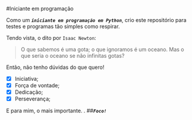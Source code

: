#Iniciante em programação

Como um ***`iniciante em programação em Python`***, crio este repositório para testes e programas tão simples como respirar.

Tendo vista, o dito por `Isaac Newton`:
>O que sabemos é uma gota; o que ignoramos é um oceano. Mas o que seria o oceano se não infinitas gotas?

Então, não tenho dúvidas do que quero!
- [x] Iniciativa;
- [x] Força de vontade;
- [x] Dedicação;
- [x] Perseverança;

E para mim, o mais importante. .
##***`Foco!`***